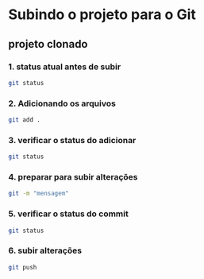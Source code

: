 # Subindo o projeto para o Git
## projeto clonado

### 1. status atual antes de subir

```bash
git status
```

### 2. Adicionando os arquivos 

```bash
git add .
```

### 3. verificar o status do adicionar

```bash
git status
```

### 4. preparar para subir alterações

```bash
git -m "mensagem"
```

### 5. verificar o status do commit

```bash
git status
```

### 6. subir alterações

```bash
git push
```




